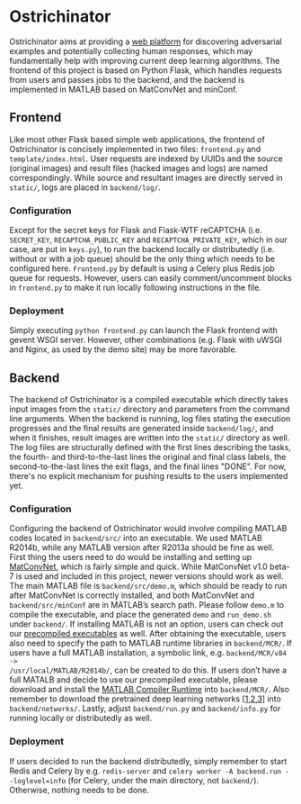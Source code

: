 # Ostrichinator
Ostrichinator aims at providing a [web platform](http://130.211.158.3/) for discovering adversarial examples and potentially collecting human responses, which may fundamentally help with improving current deep learning algorithms.
The frontend of this project is based on Python Flask, which handles requests from users and passes jobs to the backend, and the backend is implemented in MATLAB based on MatConvNet and minConf.

## Frontend
Like most other Flask based simple web applications, the frontend of Ostrichinator is concisely implemented in two files: <code>frontend.py</code> and <code>template/index.html</code>.
User requests are indexed by UUIDs and the source (original images) and result files (hacked images and logs) are named correspondingly.
While source and resultant images are directly served in <code>static/</code>, logs are placed in <code>backend/log/</code>.
### Configuration
Except for the secret keys for Flask and Flask-WTF reCAPTCHA (i.e. <code>SECRET_KEY</code>, <code>RECAPTCHA_PUBLIC_KEY</code> and <code>RECAPTCHA_PRIVATE_KEY</code>, which in our case, are put in <code>keys.py</code>), to run the backend locally or distributedly (i.e. without or with a job queue) should be the only thing which needs to be configured here.
<code>Frontend.py</code> by default is using a Celery plus Redis job queue for requests.
However, users can easily comment/uncomment blocks in <code>frontend.py</code> to make it run locally following instructions in the file.
### Deployment
Simply executing <code>python frontend.py</code> can launch the Flask frontend with gevent WSGI server.
However, other combinations (e.g. Flask with uWSGI and Nginx, as used by the demo site) may be more favorable.

## Backend
The backend of Ostrichinator is a compiled executable which directly takes input images from the <code>static/</code> directory and parameters from the command line arguments.
When the backend is running, log files stating the execution progresses and the final results are generated inside <code>backend/log/</code>, and when it finishes, result images are written into the <code>static/</code> directory as well.
The log files are structurally defined with the first lines describing the tasks, the fourth- and third-to-the-last lines the original and final class labels, the second-to-the-last lines the exit flags, and the final lines "DONE".
For now, there's no explicit mechanism for pushing results to the users implemented yet.
### Configuration
Configuring the backend of Ostrichinator would involve compiling MATLAB codes located in <code>backend/src/</code> into an executable.
We used MATLAB R2014b, while any MATLAB version after R2013a should be fine as well.
First thing the users need to do would be installing and setting up [MatConvNet](http://www.vlfeat.org/matconvnet/), which is fairly simple and quick.
While MatConvNet v1.0 beta-7 is used and included in this project, newer versions should work as well.
The main MATLAB file is <code>backend/src/demo.m</code>, which should be ready to run after MatConvNet is correctly installed, and both MatConvNet and <code>backend/src/minConf</code> are in MATLAB’s search path.
Please follow <code>demo.m</code> to compile the executable, and place the generated <code>demo</code> and <code>run_demo.sh</code> under <code>backend/</code>.
If installing MATLAB is not an option, users can check out our [precompiled executables](https://drive.google.com/folderview?id=0B8LpM_21I0tYfmtjdHFoenByeVhnTkZaRWRDUkZneHQzWDVZUi1VdTFxcVRxaDQ2UnFzWnM&usp=sharing) as well.
After obtaining the executable, users also need to specify the path to MATLAB runtime libraries in <code>backend/MCR/</code>.
If users have a full MATLAB installation, a symbolic link, e.g. <code>backend/MCR/v84 -> /usr/local/MATLAB/R2014b/</code>, can be created to do this.
If users don’t have a full MATALB and decide to use our precompiled executable, please download and install the [MATLAB Compiler Runtime](http://www.mathworks.com/products/compiler/mcr/) into <code>backend/MCR/</code>.
Also remember to download the pretrained deep learning networks [[1](http://www.vlfeat.org/matconvnet/models/imagenet-caffe-ref.mat),[2](http://www.vlfeat.org/matconvnet/models/imagenet-vgg-s.mat),[3](http://www.vlfeat.org/matconvnet/models/imagenet-vgg-verydeep-19.mat)] into <code>backend/networks/</code>.
Lastly, adjust <code>backend/run.py</code> and <code>backend/info.py</code> for running locally or distributedly as well.
### Deployment
If users decided to run the backend distributedly, simply remember to start Redis and Celery by e.g. <code>redis-server</code> and <code>celery worker -A backend.run --loglevel=info</code> (for Celery, under the main directory, not <code>backend/</code>).
Otherwise, nothing needs to be done.

